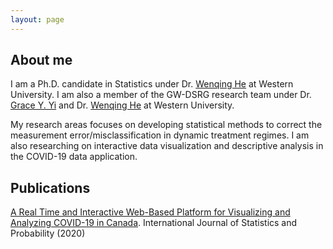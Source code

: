 ```yaml
---
layout: page
---
```


## About me

I am a Ph.D. candidate in Statistics under Dr. [Wenqing He](https://www.uwo.ca/stats/people/bios/wenqing-he.html) at Western University. I am also a member of the GW-DSRG research team under Dr. [Grace Y. Yi](http://fisher.stats.uwo.ca/faculty/yyi/) and Dr. [Wenqing He](https://www.uwo.ca/stats/people/bios/wenqing-he.html) at Western University.

My research areas focuses on developing statistical methods to correct the measurement error/misclassification in dynamic treatment regimes. I am also researching on interactive data visualization and descriptive analysis in the COVID-19 data application. 


## Publications

[A Real Time and  Interactive Web-Based Platform for Visualizing and Analyzing COVID-19 in Canada](https://www.ccsenet.org/journal/index.php/ijsp/article/view/0/43346). International Journal of Statistics and Probability (2020)
